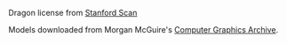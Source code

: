 Dragon
license from [Stanford Scan](https://www.graphics.stanford.edu/data/3Dscanrep/)

Models downloaded from Morgan McGuire's [Computer Graphics Archive](https://casual-effects.com/data).